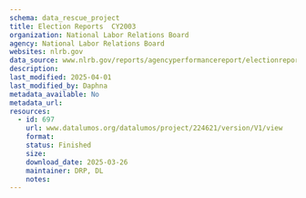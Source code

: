 ```yaml
---
schema: data_rescue_project 
title: Election Reports  CY2003
organization: National Labor Relations Board
agency: National Labor Relations Board
websites: nlrb.gov
data_source: www.nlrb.gov/reports/agencyperformancereport/electionreports/electionreportscy2003
description: 
last_modified: 2025-04-01
last_modified_by: Daphna
metadata_available: No
metadata_url: 
resources:
  - id: 697
    url: www.datalumos.org/datalumos/project/224621/version/V1/view
    format: 
    status: Finished
    size: 
    download_date: 2025-03-26
    maintainer: DRP, DL
    notes: 
---
```

